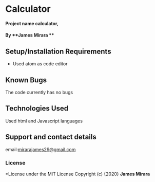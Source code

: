 # Calculator
#### Project name calculator,
#### By **James Mirara **
## Setup/Installation Requirements
* Used atom as code editor

## Known Bugs
The code currently has no bugs
## Technologies Used
Used html and Javascript languages
## Support and contact details
email:mirarajames29@gmail.com
### License
*License under the MIT License Copyright (c) {2020} **James Mirara**
